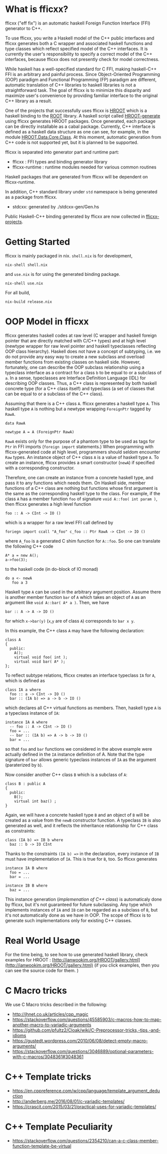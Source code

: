 What is fficxx?
===============

fficxx ("eff fix") is an automatic haskell Foreign Function Interface (FFI) generator to C++.

To use fficxx, you write a Haskell model of the C++ public interfaces and fficxx generates both a C wrapper and associated haskell functions and type classes which reflect specified model of the C++ interfaces. It is currently the user's responsibility to specify a correct model of the C++ interfaces, because fficxx does not presently check for model correctness.

While haskell has a well-specified standard for C FFI, making haskell-C++ FFI is an arbitrary and painful process. Since Object-Oriented Programming (OOP) paradigm and Functional Programming (FP) paradigm are different, automatic translation of C++ libraries to haskell libraries is not a straightforward task. The goal of fficxx is to minimize this disparity and maximize user's convenience by providing familiar interface to the original C++ library as a result.

One of the projects that successfully uses fficxx is [HROOT](http://ianwookim.org/HROOT) which is a haskell binding to the [ROOT](http://root.cern.ch) library. A haskell script called [HROOT-generate](http://github.com/wavewave/HROOT-generate) using fficxx generates HROOT packages. Once generated, each package can be directly installable as a cabal package. Currently, C++ interface is defined as a haskell data structure as one can see, for example, in the module [HROOT.Data.Core.Class](https://github.com/wavewave/HROOT-generate/blob/master/lib/HROOT/Data/Core/Class.hs). At this moment, automatic generation from C++ code is not supported yet, but it is planned to be supported.

fficxx is separated into generator part and runtime part:

* fficxx : FFI types and binding generator library
* fficxx-runtime : runtime modules needed for various common routines

Haskell packages that are generated from fficxx will be dependent on fficxx-runtime.

In addition, C++ standard library under `std` namespace is being generated as a package from fficxx.
* stdcxx: generated by ./stdcxx-gen/Gen.hs

Public Haskell-C++ binding generated by fficxx are now collected in [fficxx-projects](https://github.com/wavewave/fficxx-projects).

Getting Started
===============

fficxx is mainly packaged in nix.
`shell.nix` is for development,
```
nix-shell shell.nix
```
and `use.nix` is for using the generated binding package.
```
nix-shell use.nix
```

For all build,
```
nix-build release.nix
```



OOP Model in fficxx
===================

fficxx generates haskell codes at raw level (C wrapper and haskell foreign pointer  that are directly matched with C/C++ types) and at high level (newtype wrapper for raw level pointer and haskell typeclasses reflecting OOP class hierarchy). Haskell does not have a concept of subtyping, i.e. we do not provide any easy way to create a new subclass and overload member functions from existing classes on haskell side. However, fortunately, one can describe the OOP subclass relationship using a typeclass interface as a contract for a class `b` to be equal to or a subclass of `a`. In a sense, typeclasses are Interface Definition Language (IDL) for describing OOP classes. Thus, a C++ class is represented by both haskell concrete type (for a C++ class itself) and typeclass (a set of classes that can be equal to or a subclass of the C++ class).

Assuming that there is a C++ class `A`. fficxx generates a haskell type `A`. This haskell type `A` is nothing but a newtype wrapping `ForeignPtr` tagged by `RawA`.
```
data RawA

newtype A = A (ForeignPtr RawA)
```
`RawA` exists only for the purpose of a phantom type to be used as tags for `Ptr` in FFI imports (`foreign import` statements.) When programming with fficxx-generated code at high level, programmers should seldom encounter `Raw` types. An instance object of C++ class `A` is a value of haskell type `A`. To create an instance, fficxx provides a smart constructor (`newA`) if specified with a corresponding constructor.

Therefore, one can create an instance from a concrete haskell type, and pass it to any functions which needs them. On Haskell side, member functions of a C++ class are nothing but functions whose first argument is the same as the corresponding haskell type to the class. For example, if the class `A` has a member function `foo` of signature `void A::foo( int param )`, then fficxx generates a high level function
```
foo :: A -> CInt -> IO ()
```
which is a wrapper for a raw level FFI call defined by
```
foriegn import ccall "A_foo" c_foo :: Ptr RawA -> CInt -> IO ()
```
where `A_foo` is a generated C shim function for `A::foo`. So one can translate the following C++ code
```
A* a = new A();
a->foo(3);
```
to the haskell code (in do-block of IO monad)
```
do a <- newA
   foo a 3
```
Haskell type `A` can be used in the arbitrary argument position. Assume there is another member function `bar` of `A` which takes an object of `A` as an argument like `void A::bar( A* a )`. Then, we have
```
bar :: A -> A -> IO ()
```
for which `x->bar(y)` (`x`,`y` are of class `A`) corresponds to `bar x y`.

In this example, the C++ class `A` may have the following declaration:
```
class A
{
  public:
    A();
    virtual void foo( int );
    virtual void bar( A* );
};
```
To reflect subtype relations, fficxx creates an interface typeclass `IA` for `A`, which is defined as
```
class IA a where
  foo :: a -> CInt -> IO ()
  bar :: (IA b) => a -> b -> IO ()
```
which declares all C++ virtual functions as members. Then, haskell type `A` is a typeclass instance of `IA`:
```
instance IA A where
  -- foo :: A -> CInt -> IO ()
  foo = ...
  -- bar :: (IA b) => A -> b -> IO ()
  bar = ...
```
so that `foo` and `bar` functions we considered in the above example were actually defined in the `IA` instance definition of A.
Note that the type signature of `bar` allows generic typeclass instances of `IA` as the argument (paraterized by `b`).

Now consider another C++ class `B` which is a subclass of `A`:
```
class B : public A
{
  public:
    B();
    virtual int baz() ;
}
```
Again, we will have a concrete haskell type `B` and an object of `B` will be created as a value from the `newB` constructor function.
A typeclass `IB` is also generated as well, and it reflects the inheritance relationship for C++ class as constraints:
```
class (IA b) => IB b where
  baz :: b -> IO CInt
```
Thanks to the constraints `(IA b) =>` in the declaration, every instance of `IB` must have implementation of `IA`. This is true for `B`, too.
So fficxx generates
```
instance IA B where
  foo = ...
  bar = ...

instance IB B where
  baz = ...
```
This instance generation (*implemenation of C++ class*) is automaticaly done by fficxx, but it's not guaranteed for future subclassing. Any type which implements instances of `IA` and `IB` can be regarded as a subclass of `B`, but it's not automatically done as we have in OOP. The scope of fficxx is to generate such implementations only for existing C++ classes.


Real World Usage
================

For the time being, to see how to use generated haskell library, check examples for HROOT : [http://ianwookim.org/HROOT/gallery.html](http://ianwookim.org/HROOT/gallery.html) (if you click examples, then you can see the source code for them. )




C Macro tricks
==============
We use C Macro tricks described in the following:
* http://jhnet.co.uk/articles/cpp_magic
* https://stackoverflow.com/questions/45585903/c-macros-how-to-map-another-macro-to-variadic-arguments
* https://github.com/pfultz2/Cloak/wiki/C-Preprocessor-tricks,-tips,-and-idioms
* https://gustedt.wordpress.com/2010/06/08/detect-empty-macro-arguments/
* https://stackoverflow.com/questions/3046889/optional-parameters-with-c-macros/3048361#3048361

C++ Template tricks
===================
* https://en.cppreference.com/w/cpp/language/template_argument_deduction
* http://anderberg.me/2016/08/01/c-variadic-templates/
* https://crascit.com/2015/03/21/practical-uses-for-variadic-templates/

C++ Template Peculiarity
========================
* https://stackoverflow.com/questions/2354210/can-a-c-class-member-function-template-be-virtual
